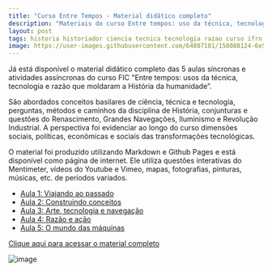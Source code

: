 ```yaml
---
title: "Curso Entre Tempos - Material didático completo"
description: "Materiais do curso Entre tempos: uso da técnica, tecnologia e razão que moldaram a História da humanidade"
layout: post
tags: historia historiador ciencia tecnica tecnologia razao curso ifrn history fic detetive metodo cientifico ideia
image: https://user-images.githubusercontent.com/64807181/158088124-6e5c28a4-4a32-4a83-878e-4619633c31f4.png
---
```


Já está disponível o material didático completo das 5 aulas síncronas e atividades assíncronas do curso FIC "Entre tempos: usos da técnica, tecnologia e razão que moldaram a História da humanidade”.

São abordados conceitos basilares de ciência, técnica e tecnologia, perguntas, métodos e caminhos da disciplina de História, conjunturas e questões do Renascimento, Grandes Navegações, Iluminismo e Revolução Industrial. A perspectiva foi evidenciar ao longo do curso dimensões sociais, políticas, econômicas e sociais das transformações tecnológicas. 

O material foi produzido utilizando Markdown e Github Pages e está disponível como página de internet. Ele utiliza questões interativas do Mentimeter, vídeos do Youtube e Vimeo, mapas, fotografias, pinturas, músicas, etc. de períodos variados.

- [Aula 1: Viajando ao passado](https://0jonjo.github.io/_pages/viajando-passado/)
- [Aula 2: Construindo conceitos](https://0jonjo.github.io/_pages/construindo-conceitos/)
- [Aula 3:  Arte, tecnologia e navegação](https://0jonjo.github.io/_pages/arte-tecnologia-navegacao/)
- [Aula 4:  Razão e ação](https://0jonjo.github.io/_pages/razao-e-acao/)
- [Aula 5:  O mundo das máquinas](https://0jonjo.github.io/_pages/mundo-maquina/)

[Clique aqui para acessar o material completo](https://0jonjo.github.io/_pages/entre-tempos/)

![image](https://user-images.githubusercontent.com/64807181/158088124-6e5c28a4-4a32-4a83-878e-4619633c31f4.png)
